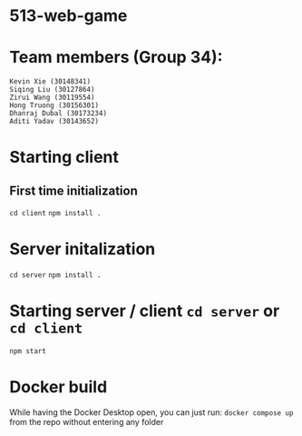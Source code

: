 # 513-web-game

# Team members (Group 34):
    Kevin Xie (30148341)
    Siqing Liu (30127864)
    Zirui Wang (30119554)
    Hong Truong (30156301)
    Dhanraj Dubal (30173234)
    Aditi Yadav (30143652)

# Starting client

## First time initialization
`cd client`
`npm install .`

# Server initalization

`cd server`
`npm install .`

# Starting server / client `cd server` or `cd client`

`npm start`

# Docker build

While having the Docker Desktop open, you can just run: `docker compose up` 
from the repo without entering any folder
